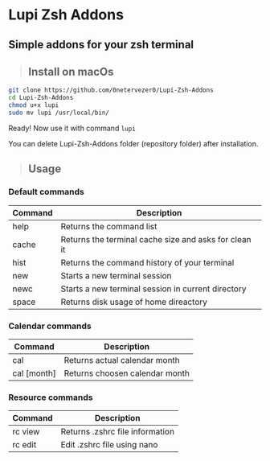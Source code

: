 # Lupi Zsh Addons
## Simple addons for your zsh terminal

> ## Install on macOs

```bash
git clone https://github.com/0netervezer0/Lupi-Zsh-Addons
cd Lupi-Zsh-Addons
chmod u+x lupi
sudo mv lupi /usr/local/bin/
```
Ready! Now use it with command ```lupi```

You can delete Lupi-Zsh-Addons folder (repository folder) after installation.
> ## Usage
### Default commands
| Command  | Description |
| ------------- | ------------- |
| help | Returns the command list |
| cache  | Returns the terminal cache size and asks for clean it  |
| hist  | Returns the command history of your terminal  |
| new | Starts a new terminal session |
| newc | Starts a new terminal session in current directory |
| space | Returns disk usage of home direactory |
### Calendar commands
| Command  | Description |
| ------------- | ------------- |
| cal | Returns actual calendar month |
| cal [month]  | Returns choosen calendar month |
### Resource commands
| Command  | Description |
| ------------- | ------------- |
| rc view | Returns .zshrc file information |
| rc edit | Edit .zshrc file using nano |
